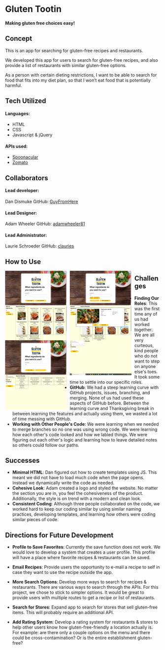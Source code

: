 # Gluten Tootin
#### Making gluten free choices easy!

## Concept
This is an app for searching for gluten-free recipes and restaurants.

We developed this app for users to search for gluten-free recipes, and also provide a list of restaurants with similar gluten-free options.

As a person with certain dieting restrictions, I want to be able to search for food that fits into my diet plan, so that I won’t eat food that is potentially harmful.


## Tech Utilized
#### Languages: 
* HTML
* CSS
* Javascript & jQuery

#### APIs used:
* [Spoonacular](https://spoonacular.com/food-api)
* [Zomato](https://developers.zomato.com/api/v2.1/)


## Collaborators
#### Lead developer: 
Dan Dismuke
GitHub: [GuyFromHere](https://github.com/GuyFromHere)
#### Lead Designer: 
Adam Wheeler
GitHub: [adamwheeler81](https://github.com/adamwheeler81)
#### Lead Administrator: 
Laurie Schroeder
GitHub: [clauries](https://github.com/clauries)

## How to Use
<img src="assets/images/capture-landing-page-start.png" alt="Landing Page" style="float: left; margin-right: 10px;" width="200"/><img src="assets/images/capture-landing-page-search-recipe.png" alt="Landing Page: search for recipes by ingredients" style="float: left; margin-right: 10px;" width="200"/>
<img src="assets/images/capture-recipes-results.png" alt="Recipe Results Page" style="float: left; margin-right: 10px;" width="200"/>
<img src="assets/images/capture-recipes-card.png" alt="Recipe Card" style="float: left; margin-right: 10px;" width="200"/>
<img src="assets/images/capture-landing-page-search-restaurant.png" alt="Landing Page: search for restaurants near you" style="float: left; margin-right: 10px;" width="200"/>
<img src="assets/images/capture-restaurants-give-location.png" alt="Give Permission to use location" style="float: left; margin-right: 10px;" width="200"/>
<img src="assets/images/capture-restaurants-results.png" alt="Restaurant Results Page" style="float: left; margin-right: 10px;" width="200"/>



## Challenges
* **Finding Our Roles**: This was the first time any of us had worked together. We are all very curteous, kind people who do not want to step on anyone else's toes. It took some time to settle into our specific roles. 
* **GitHub**: We had a steep learning curve with GitHub projects, issues, branching, and merging. None of us had used these aspects of GitHub before. Between the learning curve and Thanksgiving break in between learning the features and actually using them, we wasted a lot of time messing with GitHub. 
* **Working with Other People's Code**: We were learning when we needed to merge branches so no one was using wrong code. We were learning how each other's code looked and how we labled things. We were figuring out each other's logic and learning how to leave detailed notes so others could follow our paths. 


## Successes
* **Minimal HTML**: Dan figured out how to create templates using JS. This meant we did not have to load much code when the page opens. Instead we dynamically write the code as needed. 
* **Cohesive Look**: Adam created a logo and styled the website. No matter the section you are in, you feel the cohesiveness of the product. Additionally, the style is on trend with a modern and clean look.
* **Consistent Coding**: Although three people collaborated on the code, we worked hard to keep our coding similar by using similar naming practices, developing templates, and learning how others were coding similar pieces of code.


## Directions for Future Development
* **Profile to Save Favorites**: Currently the save function does not work. We would love to develop a system that creates a user profile. This profile will have a place where favorite recipes & restaurants can be saved. 

* **Email Recipes**: Provide users the opportunity to e-mail a recipe to self in case they want to use the recipe outside the app. 

* **More Search Options**: Develop more ways to search for recipes & restaurants. There are various ways to search through the APIs. For this project, we chose to stick to simpler options. It would be great to provide users with multiple routes to get a recipe or list of restaurants.

* **Search for Stores**: Expand app to search for stores that sell gluten-free items. This will probably require an additional API.

* **Add Rating System**: Develop a rating system for restaurants & stores to help other users know how gluten-free-friendly a location actually is. For example: are there only a couple options on the menu and there could be cross-contamination? Or is the entire establishment gluten-free?

